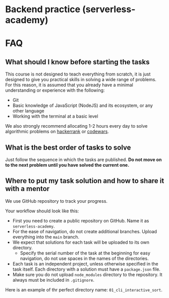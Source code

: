 # Backend practice (serverless-academy)

# FAQ

## What should I know before starting the tasks

This course is not designed to teach everything from scratch, it is just designed to give you practical skills in solving a wide range of problems. For this reason, it is assumed that you already have a minimal understanding or experience with the following:

- Git
- Basic knowledge of JavaScript (NodeJS) and its ecosystem, or any other language
- Working with the terminal at a basic level

We also strongly recommend allocating 1-2 hours every day to solve algorithmic problems on [hackerrank](https://www.hackerrank.com) or [codewars](https://www.codewars.com).

## What is the best order of tasks to solve

Just follow the sequence in which the tasks are published. **Do not move on to the next problem until you have solved the current one.**

## Where to put my task solution and how to share it with a mentor

We use GitHub repository to track your progress.

Your workflow should look like this:

- First you need to create a public repository on GitHub. Name it as `serverless-academy`.
- For the ease of navigation, do not create additional branches. Upload everything into the `main` branch.
- We expect that solutions for each task will be uploaded to its own directory.
  - Specify the serial number of the task at the beginning for easy navigation, do not use spaces in the names of the directories.
- Each task is an independent project, unless otherwise specified in the task itself. Each directory with a solution must have a `package.json` file.
- Make sure you do not upload `node_modules` directory to the repository. It always must be included in `.gitignore`.

Here is an example of thr perfect directory name: `01_cli_interactive_sort`.
